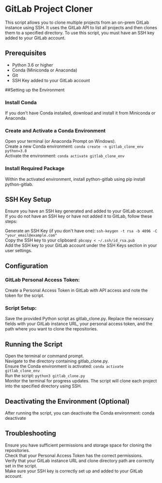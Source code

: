 # GitLab Project Cloner
This script allows you to clone multiple projects from an on-prem GitLab instance using SSH. It uses the GitLab API to list all projects and then clones them to a specified directory. To use this script, you must have an SSH key added to your GitLab account.

## Prerequisites
- Python 3.6 or higher
- Conda (Miniconda or Anaconda)
- Git
- SSH Key added to your GitLab account

##Setting up the Environment
### Install Conda
If you don't have Conda installed, download and install it from Miniconda or Anaconda.

### Create and Activate a Conda Environment   
Open your terminal (or Anaconda Prompt on Windows).   
Create a new Conda environment: ```conda create -n gitlab_clone_env python=3.8```   
Activate the environment: ```conda activate gitlab_clone_env```   
### Install Required Package   
Within the activated environment, install python-gitlab using pip install python-gitlab.   

## SSH Key Setup
Ensure you have an SSH key generated and added to your GitLab account. If you do not have an SSH key or have not added it to GitLab, follow these steps:    

Generate an SSH Key (if you don't have one): ```ssh-keygen -t rsa -b 4096 -C "your_email@example.com"```  
Copy the SSH key to your clipboard: ```pbcopy < ~/.ssh/id_rsa.pub```  
Add the SSH key to your GitLab account under the SSH Keys section in your user settings.  
## Configuration
### GitLab Personal Access Token:
Create a Personal Access Token in GitLab with API access and note the token for the script.   

### Script Setup:   
Save the provided Python script as gitlab_clone.py. Replace the necessary fields with your GitLab instance URL, your personal access token, and the path where you want to clone the repositories.   

## Running the Script
Open the terminal or command prompt.   
Navigate to the directory containing gitlab_clone.py.   
Ensure the Conda environment is activated: ```conda activate gitlab_clone_env```   
Run the script: ```python3 gitlab_clone.py```   
Monitor the terminal for progress updates. The script will clone each project into the specified directory using SSH.   
## Deactivating the Environment (Optional)   
After running the script, you can deactivate the Conda environment: conda deactivate   

##  Troubleshooting   
Ensure you have sufficient permissions and storage space for cloning the repositories.   
Check that your Personal Access Token has the correct permissions.   
Verify that your GitLab instance URL and clone directory path are correctly set in the script.   
Make sure your SSH key is correctly set up and added to your GitLab account.   
